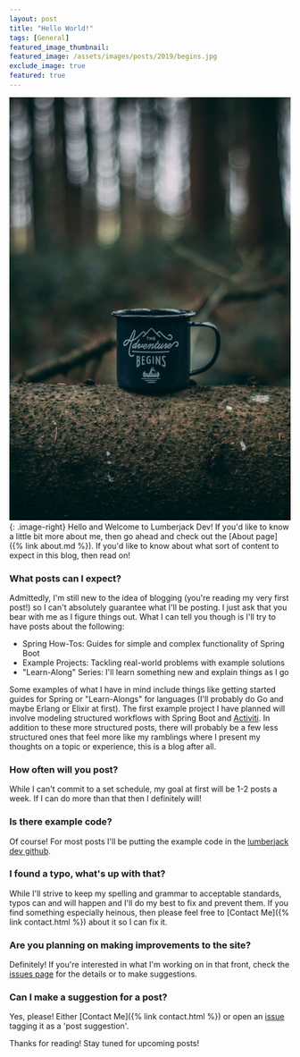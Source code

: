 ```yaml
---
layout: post
title: "Hello World!"
tags: [General]
featured_image_thumbnail: 
featured_image: /assets/images/posts/2019/begins.jpg
exclude_image: true
featured: true
---
```


![A Picture of Me (and my beard)](/assets/images/posts/2019/begins.jpg){: .image-right}
Hello and Welcome to Lumberjack Dev! If you'd like to know a little bit more about me, then go ahead and check out the [About page]({% link about.md %}). If you'd like to know about what sort of content to expect in this blog, then read on!

### What posts can I expect?
Admittedly, I'm still new to the idea of blogging (you're reading my very first post!) so I can't absolutely guarantee what I'll be posting. I just ask that you bear with me as I figure things out. What I can tell you though is I'll try to have posts about the following:
* Spring How-Tos: Guides for simple and complex functionality of Spring Boot
* Example Projects: Tackling real-world problems with example solutions
* "Learn-Along" Series: I'll learn something new and explain things as I go

Some examples of what I have in mind include things like getting started guides for Spring or "Learn-Alongs" for  languages (I'll probably do Go and maybe Erlang or Elixir at first). The first example project I have planned will involve modeling structured workflows with Spring Boot and [Activiti](https://www.activiti.org/). In addition to these more structured posts, there will probably be a few less structured ones that feel more like my ramblings where I present my thoughts on a topic or experience, this is a blog after all.

### How often will you post?
While I can't commit to a set schedule, my goal at first will be 1-2 posts a week. If I can do more than that then I definitely will!

### Is there example code?
Of course! For most posts I'll be putting the example code in the [lumberjack dev github](https://github.com/lumberjackdev).

### I found a typo, what's up with that?
While I'll strive to keep my spelling and grammar to acceptable standards, typos can and will happen and I'll do my best to fix and prevent them. If you find something especially heinous, then please feel free to [Contact Me]({% link contact.html %}) about it so I can fix it.  

### Are you planning on making improvements to the site?
Definitely! If you're interested in what I'm working on in that front, check the [issues page](https://github.com/lumberjackdev/website/issues) for the details or to make suggestions.

### Can I make a suggestion for a post?
Yes, please! Either [Contact Me]({% link contact.html %}) or open an [issue](https://github.com/lumberjackdev/website/issues/new) tagging it as a 'post suggestion'.

Thanks for reading! Stay tuned for upcoming posts!